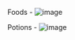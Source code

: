 Foods - ![image](https://github.com/xillenburg/PyroV2/assets/92593235/720ff743-c723-4677-92a0-43604da2f296)

Potions - ![image](https://github.com/xillenburg/PyroV2/assets/92593235/407aaa86-1d19-4eaf-b3a8-3c775f32b105)

